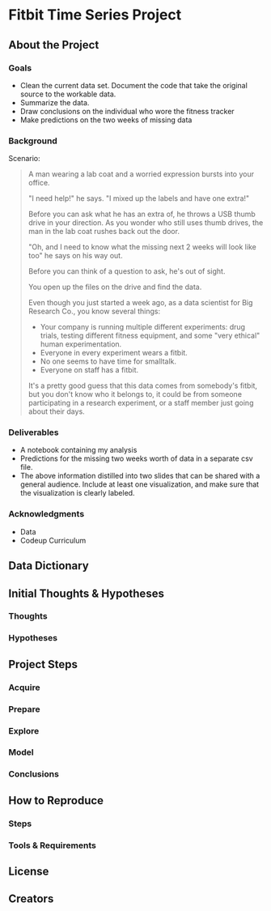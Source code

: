 # Fitbit Time Series Project

## About the Project
### Goals
- Clean the current data set. Document the code that take the original source to the workable data.
- Summarize the data.
- Draw conclusions on the individual who wore the fitness tracker
- Make predictions on the two weeks of missing data
### Background
Scenario:
>A man wearing a lab coat and a worried expression bursts into your office.
>
>"I need help!" he says. "I mixed up the labels and have one extra!"
>
>Before you can ask what he has an extra of, he throws a USB thumb drive in your direction. As you wonder who still uses thumb drives, the man in the lab coat rushes back out the door.
>
>"Oh, and I need to know what the missing next 2 weeks will look like too" he says on his way out.
>
>Before you can think of a question to ask, he's out of sight.
>
>You open up the files on the drive and find the data.
>
>Even though you just started a week ago, as a data scientist for Big Research Co., you know several things:
>
>- Your company is running multiple different experiments: drug trials, testing different fitness equipment, and some "very ethical" human experimentation.
>- Everyone in every experiment wears a fitbit.
>- No one seems to have time for smalltalk.
>- Everyone on staff has a fitbit.
>
>It's a pretty good guess that this data comes from somebody's fitbit, but you don't know who it belongs to, it could be from someone participating in a research experiment, or a staff member just going about their days.


### Deliverables
- A notebook containing my analysis
- Predictions for the missing two weeks worth of data in a separate csv file.
- The above information distilled into two slides that can be shared with a general audience. Include at least one visualization, and make sure that the visualization is clearly labeled.

### Acknowledgments
- Data
- Codeup Curriculum

## Data Dictionary

## Initial Thoughts & Hypotheses
### Thoughts
### Hypotheses

## Project Steps
### Acquire
### Prepare
### Explore
### Model
### Conclusions

## How to Reproduce
### Steps
### Tools & Requirements

## License

## Creators

